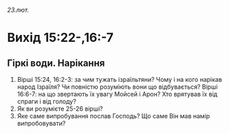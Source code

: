 
_23.лют._

# Вихід 15:22-,16:-7

## Гіркі води. Нарікання
1. Вірші 15:24, 16:2-3: за чим тужать ізраїльтяни? Чому і на кого нарікав народ Ізраїля? Чи повністю розуміють вони що відбувається? Вірші 16:6-7: на що звертають їх увагу Мойсей і Арон? Хто врятував їх від спраги і від голоду?
2. Як ви розумієте 25-26 вірші?
3. Яке саме випробування послав Господь? Що саме Він мав намір випробовувати?
